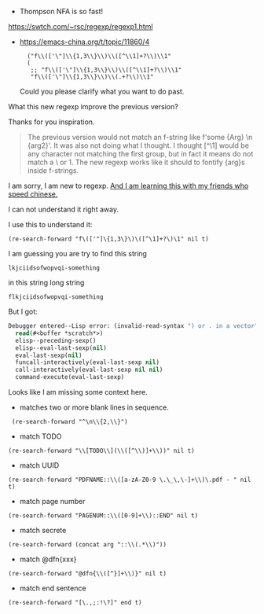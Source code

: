 * Thompson NFA is so fast!

https://swtch.com/~rsc/regexp/regexp1.html


* https://emacs-china.org/t/topic/11860/4

  
		("f\\(['\"]\\{1,3\\}\\)\\([^\\1]+?\\)\\1"
		(
		 ;; "f\\(['\"]\\{1,3\\}\\)\\([^\\1]+?\\)\\1"
		 "f\\(['\"]\\{1,3\\}\\)\\(.+?\\)\\1"
     
     
     
     Could you please clarify what you want to do past.

What this new regexp improve the previous version?

Thanks for you inspiration.


> The previous version would not match an f-string like f'some {Arg} \n {arg2}'. It was also not doing what I thought. I thought [^\1] would be any character not matching the first group, but in fact it means do not match a \ or 1. The new regexp works like it should to fontify {arg}s inside f-strings.


I am sorry, I am new to regexp. [And I am learning this with my friends
who speed chinese.](https://emacs-china.org/t/topic/11860/9)

I can not understand it right away.

I use this to understand it:

`(re-search-forward "f\(['"]\{1,3\}\)\([^\1]+?\)\1" nil t)`

I am guessing you are try to find this string

`lkjciidsofwopvqi-something`

in this string long string

`flkjciidsofwopvqi-something`

But I got:

```lisp
Debugger entered--Lisp error: (invalid-read-syntax ") or . in a vector")
  read(#<buffer *scratch*>)
  elisp--preceding-sexp()
  elisp--eval-last-sexp(nil)
  eval-last-sexp(nil)
  funcall-interactively(eval-last-sexp nil)
  call-interactively(eval-last-sexp nil nil)
  command-execute(eval-last-sexp)
```

Looks like I am missing some context here.




- matches two or more blank lines in sequence.

` (re-search-forward "^\n\\{2,\\}")`


- match TODO

`(re-search-forward "\\[TODO\\](\\([^\\)]+\\))" nil t)`

- match UUID

`(re-search-forward "PDFNAME::\\([a-zA-Z0-9 \.\_\,\-]+\\)\.pdf - " nil t)`

- match page number

`(re-search-forward "PAGENUM::\\([0-9]+\\)::END" nil t)`

- match secrete

`(re-search-forward (concat arg "::\\(.*\\)"))`

- match @dfn{xxx}

`(re-search-forward "@dfn{\\([^}]+\\)}" nil t)`

- match end sentence

`(re-search-forward "[\.,;:!\?]" end t)`

